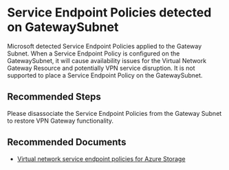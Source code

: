 <properties
pageTitle="Service Endpoint Policies detected on GatewaySubnet"
description="Service Endpoint Policies detected on GatewaySubnet"
infoBubbleText="Service Endpoint Policies detected on GatewaySubnet"
service="microsoft.network"
resource="VirtualNetworkGateway"
authors="stegag"
ms.author="stegag"
displayOrder="10"
articleId="ServiceEndpointPolicy-on-GatewaySubnet"
diagnosticScenario="ServiceEndpointPolicy-on-GatewaySubnet"
selfHelpType="Diagnostics"
supportTopicIds="4427d63a-aeb1-8a8b-434c-f93de806bd3c,ce423144-c8f2-ba63-dcf5-76ae2658b584,c66265ed-a6a1-b155-34a4-6f7116757910,caf1656c-c7d0-6086-16ca-5801f401bb7e"
resourceTags="windows"
productPesIds="16094"
cloudEnvironments="Public, Fairfax, usnat, ussec"
ownershipId="CloudNet_AzureVPNGateway"
/>
# Service Endpoint Policies detected on GatewaySubnet

<!--issueDescription-->
Microsoft detected Service Endpoint Policies applied to the Gateway Subnet. When a Service Endpoint Policy is configured on the GatewaySubnet, it will cause availability issues for the Virtual Network Gateway Resource and potentially VPN service disruption. It is not supported to place a Service Endpoint Policy on the GatewaySubnet.
<!--/issueDescription-->

## **Recommended Steps**

Please disassociate the Service Endpoint Policies from the Gateway Subnet to restore VPN Gateway functionality.

## **Recommended Documents**

* [Virtual network service endpoint policies for Azure Storage](https://docs.microsoft.com/azure/virtual-network/virtual-network-service-endpoint-policies-overview#limitations)
